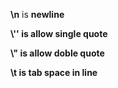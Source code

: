 <strong>\n</strong> is <strong>newline<strong>

<strong>\\''</strong> is <strong>allow 	single quote</strong>	
	
<strong>\\"</strong> is <strong>allow 	doble quote</strong>

<strong>\t</strong> is <strong>tab space in line</strong>


